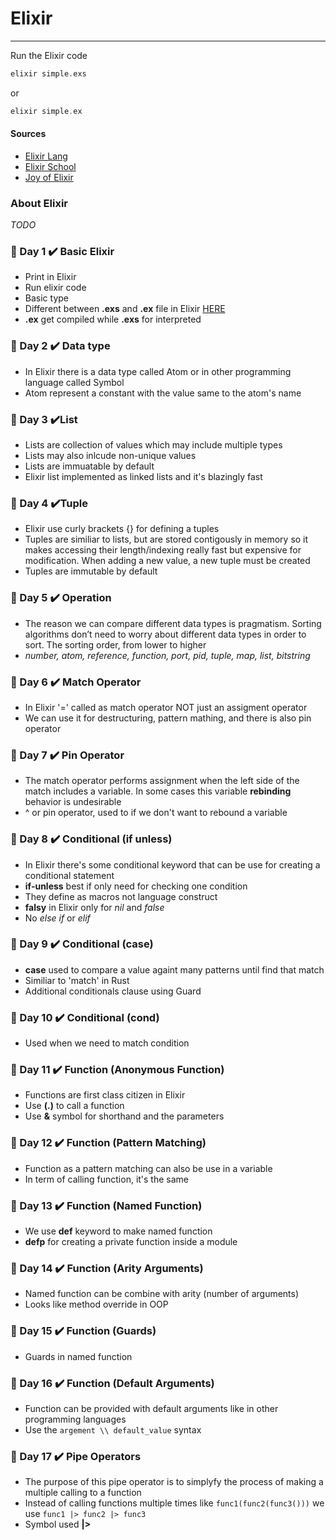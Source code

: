 # Elixir

---

Run the Elixir code

```elixir
elixir simple.exs
```

or

```elixir
elixir simple.ex
```

#### Sources

- [Elixir Lang](https://elixir-lang.org/getting-started/introduction.html#interactive-mode)
- [Elixir School](https://elixirschool.com/en/lessons/basics/basics/)
- [Joy of Elixir](https://joyofelixir.com/toc.html)

### About Elixir

_TODO_

### 📅 Day 1 ✔️ Basic Elixir

- Print in Elixir
- Run elixir code
- Basic type
- Different between **.exs** and **.ex** file in Elixir [HERE](https://stackoverflow.com/questions/36292620/elixir-when-to-use-ex-and-when-exs-files)
- **.ex** get compiled while **.exs** for interpreted

### 📅 Day 2 ✔️ Data type

- In Elixir there is a data type called Atom or in other programming language called Symbol
- Atom represent a constant with the value same to the atom's name

### 📅 Day 3 ✔️List

- Lists are collection of values which may include multiple types
- Lists may also inlcude non-unique values
- Lists are immuatable by default
- Elixir list implemented as linked lists and it's blazingly fast

### 📅 Day 4 ✔️Tuple

- Elixir use curly brackets {} for defining a tuples
- Tuples are similiar to lists, but are stored contigously in memory so it makes accessing their length/indexing really fast but expensive for modification. When adding a new value, a new tuple must be created
- Tuples are immutable by default

### 📅 Day 5 ✔️ Operation

- The reason we can compare different data types is pragmatism. Sorting algorithms don’t need to worry about different data types in order to sort. The sorting order, from lower to higher
- _number, atom, reference, function, port, pid, tuple, map, list, bitstring_

### 📅 Day 6 ✔️ Match Operator

- In Elixir '=' called as match operator NOT just an assigment operator
- We can use it for destructuring, pattern mathing, and there is also pin operator

### 📅 Day 7 ✔️ Pin Operator

- The match operator performs assignment when the left side of the match includes a variable. In some cases this variable **rebinding** behavior is undesirable
- ^ or pin operator, used to if we don't want to rebound a variable

### 📅 Day 8 ✔️ Conditional (if unless)

- In Elixir there's some conditional keyword that can be use for creating a conditional statement
- **if-unless** best if only need for checking one condition
- They define as macros not language construct
- **falsy** in Elixir only for _nil_ and _false_
- No _else if_ or _elif_

### 📅 Day 9 ✔️ Conditional (case)

- **case** used to compare a value againt many patterns until find that match
- Similiar to 'match' in Rust
- Additional conditionals clause using Guard

### 📅 Day 10 ✔️ Conditional (cond)

- Used when we need to match condition

### 📅 Day 11 ✔️ Function (Anonymous Function)

- Functions are first class citizen in Elixir
- Use **(.)** to call a function
- Use **&** symbol for shorthand and the parameters

### 📅 Day 12 ✔️ Function (Pattern Matching)

- Function as a pattern matching can also be use in a variable
- In term of calling function, it's the same

### 📅 Day 13 ✔️ Function (Named Function)

- We use **def** keyword to make named function
- **defp** for creating a private function inside a module

### 📅 Day 14 ✔️ Function (Arity Arguments)

- Named function can be combine with arity (number of arguments)
- Looks like method override in OOP

### 📅 Day 15 ✔️ Function (Guards)

- Guards in named function

### 📅 Day 16 ✔️ Function (Default Arguments)

- Function can be provided with default arguments like in other programming languages
- Use the `argement \\ default_value` syntax

### 📅 Day 17 ✔️ Pipe Operators

- The purpose of this pipe operator is to simplyfy the process of making a multiple calling to a function
- Instead of calling functions multiple times like `func1(func2(func3()))` we use `func1 |> func2 |> func3`
- Symbol used **|>**
